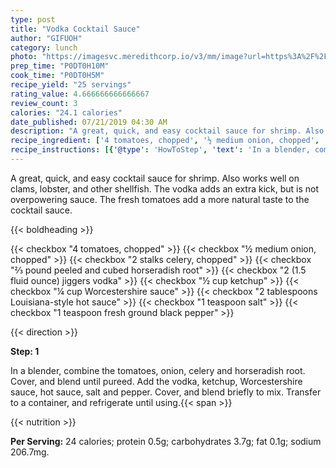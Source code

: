 ```yaml
---
type: post
title: "Vodka Cocktail Sauce"
author: "GIFUOH"
category: lunch
photo: "https://imagesvc.meredithcorp.io/v3/mm/image?url=https%3A%2F%2Fimages.media-allrecipes.com%2Fuserphotos%2F871386.jpg"
prep_time: "P0DT0H10M"
cook_time: "P0DT0H5M"
recipe_yield: "25 servings"
rating_value: 4.666666666666667
review_count: 3
calories: "24.1 calories"
date_published: 07/21/2019 04:30 AM
description: "A great, quick, and easy cocktail sauce for shrimp. Also works well on clams, lobster, and other shellfish. The vodka adds an extra kick, but is not overpowering sauce. The fresh tomatoes add a more natural taste to the cocktail sauce."
recipe_ingredient: ['4 tomatoes, chopped', '½ medium onion, chopped', '2 stalks celery, chopped', '⅔ pound peeled and cubed horseradish root', '2 (1.5 fluid ounce) jiggers vodka', '½ cup ketchup', '¼ cup Worcestershire sauce', '2 tablespoons Louisiana-style hot sauce', '1 teaspoon salt', '1 teaspoon fresh ground black pepper ']
recipe_instructions: [{'@type': 'HowToStep', 'text': 'In a blender, combine the tomatoes, onion, celery and horseradish root. Cover, and blend until pureed. Add the vodka, ketchup, Worcestershire sauce, hot sauce, salt and pepper. Cover, and blend briefly to mix. Transfer to a container, and refrigerate until using.\n'}]
---
```


A great, quick, and easy cocktail sauce for shrimp. Also works well on clams, lobster, and other shellfish. The vodka adds an extra kick, but is not overpowering sauce. The fresh tomatoes add a more natural taste to the cocktail sauce. 

{{< boldheading >}}

{{< checkbox "4  tomatoes, chopped" >}}
{{< checkbox "½ medium onion, chopped" >}}
{{< checkbox "2 stalks celery, chopped" >}}
{{< checkbox "⅔ pound peeled and cubed horseradish root" >}}
{{< checkbox "2 (1.5 fluid ounce) jiggers vodka" >}}
{{< checkbox "½ cup ketchup" >}}
{{< checkbox "¼ cup Worcestershire sauce" >}}
{{< checkbox "2 tablespoons Louisiana-style hot sauce" >}}
{{< checkbox "1 teaspoon salt" >}}
{{< checkbox "1 teaspoon fresh ground black pepper" >}}


{{< direction >}}

**Step: 1**

In a blender, combine the tomatoes, onion, celery and horseradish root. Cover, and blend until pureed. Add the vodka, ketchup, Worcestershire sauce, hot sauce, salt and pepper. Cover, and blend briefly to mix. Transfer to a container, and refrigerate until using.{{< span >}}

{{< nutrition >}}

**Per Serving:** 24 calories; protein 0.5g; carbohydrates 3.7g; fat 0.1g; sodium 206.7mg.